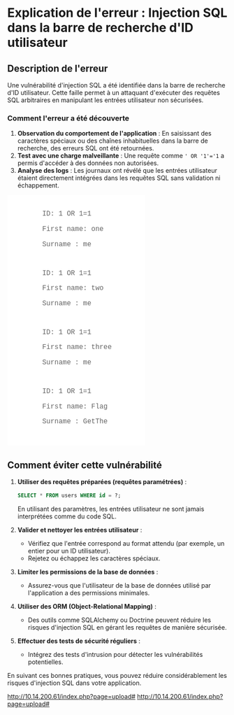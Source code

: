 # Explication de l'erreur : Injection SQL dans la barre de recherche d'ID utilisateur

## Description de l'erreur
Une vulnérabilité d'injection SQL a été identifiée dans la barre de recherche d'ID utilisateur. Cette faille permet à un attaquant d'exécuter des requêtes SQL arbitraires en manipulant les entrées utilisateur non sécurisées.

### Comment l'erreur a été découverte
1. **Observation du comportement de l'application** : En saisissant des caractères spéciaux ou des chaînes inhabituelles dans la barre de recherche, des erreurs SQL ont été retournées.
2. **Test avec une charge malveillante** : Une requête comme `' OR '1'='1` a permis d'accéder à des données non autorisées.
3. **Analyse des logs** : Les journaux ont révélé que les entrées utilisateur étaient directement intégrées dans les requêtes SQL sans validation ni échappement.

![alt text](image.png)

## Comment éviter cette vulnérabilité
1. **Utiliser des requêtes préparées (requêtes paramétrées)** :
    ```sql
    SELECT * FROM users WHERE id = ?;
    ```
    En utilisant des paramètres, les entrées utilisateur ne sont jamais interprétées comme du code SQL.

2. **Valider et nettoyer les entrées utilisateur** :
    - Vérifiez que l'entrée correspond au format attendu (par exemple, un entier pour un ID utilisateur).
    - Rejetez ou échappez les caractères spéciaux.

3. **Limiter les permissions de la base de données** :
    - Assurez-vous que l'utilisateur de la base de données utilisé par l'application a des permissions minimales.

4. **Utiliser des ORM (Object-Relational Mapping)** :
    - Des outils comme SQLAlchemy ou Doctrine peuvent réduire les risques d'injection SQL en gérant les requêtes de manière sécurisée.

5. **Effectuer des tests de sécurité réguliers** :
    - Intégrez des tests d'intrusion pour détecter les vulnérabilités potentielles.

En suivant ces bonnes pratiques, vous pouvez réduire considérablement les risques d'injection SQL dans votre application.


http://10.14.200.61/index.php?page=upload#
http://10.14.200.61/index.php?page=upload#